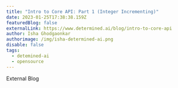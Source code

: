 ```yaml
---
title: "Intro to Core API: Part 1 (Integer Incrementing)"
date: 2023-01-25T17:38:38.159Z
featuredBlog: false
externalLink: https://www.determined.ai/blog/intro-to-core-api
author: Isha Ghodgaonkar
authorimage: /img/isha-determined-ai.png
disable: false
tags:
  - detemined-ai
  - opensource
---
```

E﻿xternal Blog